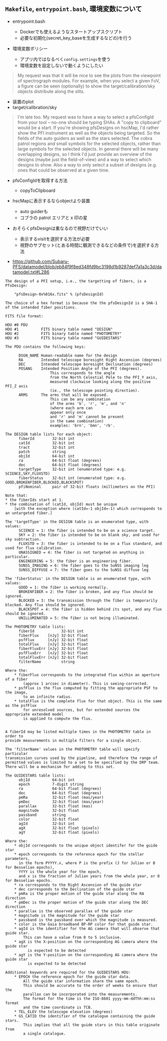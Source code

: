 ## `Makefile`, `entrypoint.bash`, 環境変数について

* entrypoint.bash
    * Dockerでも使えるようなスタートアップスクリプト
    * 必要な初期化(secret_key_baseを生成するなどの)を行う

* 環境変数ポリシー
    * アプリ内ではなるべく`config.settings`を使う
    * 環境変数を設定しないで動くようにしたい

> My request was that it will be nice to see the plots from the viewpoint of spectrograph modules. For example, when you select a given FoV, a figure can be seen (optionally) to show the target/calibration/sky objects distribute along the slits.

* 装置のplot
* target/calibration/sky

> I'm late too.
My request was to have a way to select a pfsConfigId from your tool – no-one should be typing SHAs. A "copy to clipboard" would be a start.
If you're showing pfsDesigns on hscMap, I'd rather show the PFI instrument as well as the objects being targeted. So the fields of the auto guiders as well as the stars selected. The cobra patrol regions and small symbols for the selected objects, rather than large symbols for the selected objects. In general there will be many overlapping designs, so I think I'd just provide an overview of the designs (maybe just the field-of-view) and a way to select which designs to show. Also a way to only select a subset of designs (e.g. ones that could be observed at a given time.

* pfsConfigIdを取得する方法
    * copyToClipboard
* hscMapに表示するならobjectより装置
    * auto guiderも
    * コブラの patrol エリアと x 印の星
* おそらくpfsDesignは重なるので視野だけでいい
    * 表示するvisitを選択する方法が必要
    * 視野のサブセット(とある時間に観測できるなどの条件で)を選択する方法

* https://github.com/Subaru-PFS/datamodel/blob/eb84f9f8ed348fd9bc3198d1b9287def7a1a3c3d/datamodel.txt#L286


```
The design of a PFI setup, i.e., the targetting of fibers, is a PfsDesign:

    "pfsDesign-0x%016x.fits" % (pfsDesignId)

The choice of a hex format is because the the pfsDesignId is a SHA-1
of the intended fiber positions.

FITS file format:

HDU #0 PDU
HDU #1          FITS binary table named "DESIGN"
HDU #2          FITS binary table named "PHOTOMETRY"
HDU #3          FITS binary table named "GUIDESTARS"

The PDU contains the following keys:

      DSGN_NAME Human-readable name for the design
      RA        Intended telescope boresight Right Ascension (degrees)
      DEC       Intended telescope boresight Declination (degrees)
      POSANG    Intended Position Angle of the PFI (degrees).
                    This corresponds to the angle
                    from the North Celestial Pole to the PFI_Y axis,
                    measured clockwise looking along the positive PFI_Z axis
                    (ie., the telescope pointing direction).
      ARMS      The arms that will be exposed.
                    This can be any combination
                    of the arms 'b', 'r', 'm', and 'n'
                    (where each arm can
                    appear only once
                    and 'r' and 'm' cannot be present
                    in the same combination)
                    examples: 'brn', 'bmn', 'rb'.

The DESIGN table lists for each object:
      fiberId        32-bit int
      catId          32-bit int
      tract          32-bit int
      patch          string
      objId          64-bit int
      ra             64-bit float (degrees)
      dec            64-bit float (degrees)
      targetType     32-bit int (enumerated type: e.g. SCIENCE,SKY,FLUXSTD)
      fiberStatus    32-bit int (enumerated type: e.g. GOOD,BROKENFIBER,BLOCKED,BLACKSPOT)
      pfiNominal     pair of 32-bit floats (millimeters on the PFI)

Note that:
* the fiberIds start at 1.
* the combination of (catId, objId) must be unique
    [with the exception where (catId=-1 objId=-1) which corresponds to an untargeted fiber.]

The 'targetType' in the DESIGN table is an enumerated type, with values:
      SCIENCE = 1: the fiber is intended to be on a science target.
      SKY = 2: the fiber is intended to be on blank sky, and used for sky subtraction.
      FLUXSTD = 3: the fiber is intended to be on a flux standard, and used for flux calibration.
      UNASSIGNED = 4: the fiber is not targeted on anything in particular.
      ENGINEERING = 5: the fiber is an engineering fiber.
      SUNSS_IMAGING = 6: the fiber goes to the SuNSS imaging leg
      SUNSS_DIFFUSE = 7: the fiber goes to the SuNSS diffuse leg

The 'fiberStatus' in the DESIGN table is an enumerated type, with values:
      GOOD = 1: the fiber is working normally.
      BROKENFIBER = 2: the fiber is broken, and any flux should be ignored.
      BLOCKED = 3: the transmission through the fiber is temporarily blocked. Any flux should be ignored.
      BLACKSPOT = 4: the fiber is hidden behind its spot, and any flux should be ignored.
      UNILLUMINATED = 5: the fiber is not being illuminated.

The PHOTOMETRY table lists:
      fiberId            32-bit int
      fiberFlux    [nJy] 32-bit float
      psfFlux      [nJy] 32-bit float
      totalFlux    [nJy] 32-bit float
      fiberFluxErr [nJy] 32-bit float
      psfFluxErr   [nJy] 32-bit float
      totalFluxErr [nJy] 32-bit float
      filterName         string

Where the:
    * fiberFlux corresponds to the integrated flux within an aperture of a fiber
        (approx 1 arcsec in diameter). This is seeing-corrected.
    * psfFlux is the flux computed by fitting the appropriate PSF to the image,
        to an infinite radius.
    * totalFlux is the complete flux for that object. This is the same as the psfFlux
        for unresolved sources, but for extended sources the appropriate extended model
        is applied to compute the flux.


A fiberId may be listed multiple times in the PHOTOMETRY table in order to
provide measurements in multiple filters for a single object.

The 'filterName' values in the PHOTOMETRY table will specify particular
transmission curves used by the pipeline, and therefore the range of
permitted values is limited to a set to be specified by the DRP team.
There will be a mechanism for adding to this set.

The GUIDESTARS table lists:
      objId          64-bit int
      epoch          7-digit string
      ra             64-bit float (degrees)
      dec            64-bit float (degrees)
      pmRa           32-bit float (mas/year)
      pmDec          32-bit float (mas/year)
      parallax       32-bit float (mas)
      magnitude      32-bit float
      passband       string
      color          32-bit float
      agId           32-bit int
      agX            32-bit float (pixels)
      agY            32-bit float (pixels)

Where the:
    * objId corresponds to the unique object identifer for the guide star
    * epoch corresponds to the reference epoch for the stellar parameters,
      in the form PYYYY.x, where P is the prefix (J for Julian or B for Besselian epochs),
      YYYY is the whole year for the epoch,
      and x is the fraction of Julian years from the whole year, or 0 for Besselian epochs.
    * ra corresponds to the Right Ascension of the guide star
    * dec corresponds to the Declination of the guide star
    * pmRa is the proper motion of the guide star along the RA direction
    * pmDec is the proper motion of the guide star along the DEC direction
    * parallax is the observed parallax of the guide star
    * magnitude is the magnitude for the guide star
    * passband is the passband over which the magnitude is measured.
    * color is the Gaia broadband BP-RP color for that guide star.
    * agId is the identifier for the AG camera that will observe that guide star.
        This can have a value from 0 to 5 inclusive.
    * agX is the X-position on the corresponding AG camera where the guide star
          is expected to be detected
    * agY is the Y-position on the corresponding AG camera where the guide star
          is expected to be detected

Additional keywords are required for the GUIDESTARS HDU:
    * EPOCH the reference epoch for the guide star data.
        All the guide star information share the same epoch.
        This should be accurate to the order of weeks to ensure that the
        parallax can be incorporated into the measurements.
        The format for the time is the ISO-8601 yyyy-mm-ddThh:mm:ss format
        and the time coordinate is TCB.
    * TEL_ELEV the telescope elevation (degrees)
    * GS_CATID the identifier of the catalogue containing the guide stars.
        This implies that all the guide stars in this table originate from
        a single catalogue.

```
